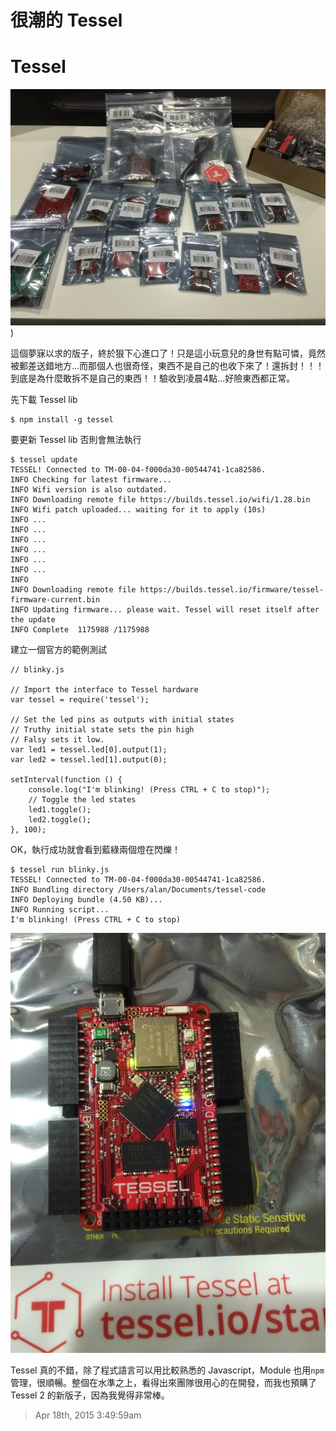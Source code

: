 # 很潮的 Tessel

# Tessel

![Tessel](/assets/tessel/hen_chao_de_tessel/IMG_2305.JPG))

這個夢寐以求的版子，終於狠下心進口了！只是這小玩意兒的身世有點可憐，竟然被郵差送錯地方...而那個人也很奇怪，東西不是自己的也收下來了！還拆封！！！到底是為什麼敢拆不是自己的東西！！驗收到凌晨4點...好險東西都正常。

先下載 Tessel lib 

	$ npm install -g tessel

要更新 Tessel lib 否則會無法執行

	$ tessel update
	TESSEL! Connected to TM-00-04-f000da30-00544741-1ca82586.
	INFO Checking for latest firmware... 
	INFO Wifi version is also outdated.
	INFO Downloading remote file https://builds.tessel.io/wifi/1.28.bin
	INFO Wifi patch uploaded... waiting for it to apply (10s)
	INFO ...
	INFO ...
	INFO ...
	INFO ...
	INFO ...
	INFO ...
	INFO 
	INFO Downloading remote file https://builds.tessel.io/firmware/tessel-firmware-current.bin
	INFO Updating firmware... please wait. Tessel will reset itself after the update
	INFO Complete  1175988 /1175988
	
建立一個官方的範例測試

	// blinky.js
	
	// Import the interface to Tessel hardware
	var tessel = require('tessel');
	
	// Set the led pins as outputs with initial states
	// Truthy initial state sets the pin high
	// Falsy sets it low.
	var led1 = tessel.led[0].output(1);
	var led2 = tessel.led[1].output(0);
	
	setInterval(function () {
	    console.log("I'm blinking! (Press CTRL + C to stop)");
	    // Toggle the led states
	    led1.toggle();
	    led2.toggle();
	}, 100);
	
OK，執行成功就會看到藍綠兩個燈在閃爍！

	$ tessel run blinky.js 
	TESSEL! Connected to TM-00-04-f000da30-00544741-1ca82586.
	INFO Bundling directory /Users/alan/Documents/tessel-code
	INFO Deploying bundle (4.50 KB)...
	INFO Running script...
	I'm blinking! (Press CTRL + C to stop)
	
![example](/assets/tessel/hen_chao_de_tessel/IMG_2308.JPG)

Tessel 真的不錯，除了程式語言可以用比較熟悉的 Javascript，Module 也用`npm`管理，很順暢。整個在水準之上，看得出來團隊很用心的在開發，而我也預購了 Tessel 2 的新版子，因為我覺得非常棒。

> Apr 18th, 2015 3:49:59am